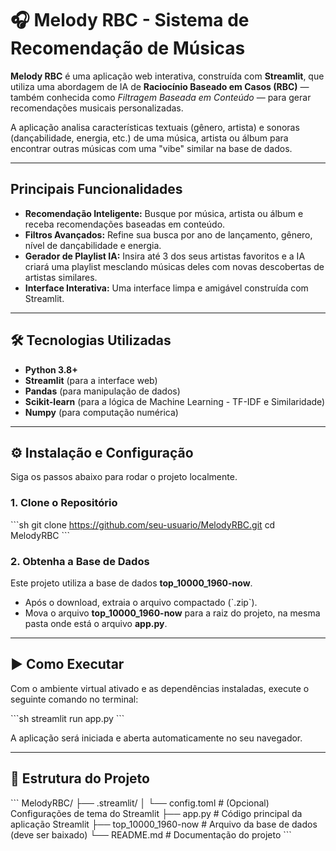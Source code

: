 # 🎧 Melody RBC - Sistema de Recomendação de Músicas


**Melody RBC** é uma aplicação web interativa, construída com **Streamlit**, que utiliza uma abordagem de IA de **Raciocínio Baseado em Casos (RBC)** — também conhecida como *Filtragem Baseada em Conteúdo* — para gerar recomendações musicais personalizadas.

A aplicação analisa características textuais (gênero, artista) e sonoras (dançabilidade, energia, etc.) de uma música, artista ou álbum para encontrar outras músicas com uma "vibe" similar na base de dados.

---

##  Principais Funcionalidades

- **Recomendação Inteligente:** Busque por música, artista ou álbum e receba recomendações baseadas em conteúdo.  
- **Filtros Avançados:** Refine sua busca por ano de lançamento, gênero, nível de dançabilidade e energia.  
- **Gerador de Playlist IA:** Insira até 3 dos seus artistas favoritos e a IA criará uma playlist mesclando músicas deles com novas descobertas de artistas similares.  
- **Interface Interativa:** Uma interface limpa e amigável construída com Streamlit.  

---

## 🛠️ Tecnologias Utilizadas

- **Python 3.8+**  
- **Streamlit** (para a interface web)  
- **Pandas** (para manipulação de dados)  
- **Scikit-learn** (para a lógica de Machine Learning - TF-IDF e Similaridade)  
- **Numpy** (para computação numérica)  

---

## ⚙️ Instalação e Configuração

Siga os passos abaixo para rodar o projeto localmente.

### 1. Clone o Repositório
\`\`\`sh
git clone https://github.com/seu-usuario/MelodyRBC.git
cd MelodyRBC
\`\`\`

### 2. Obtenha a Base de Dados
Este projeto utiliza a base de dados **top_10000_1960-now**. 

- Após o download, extraia o arquivo compactado (\`.zip\`).  
- Mova o arquivo **top_10000_1960-now** para a raiz do projeto, na mesma pasta onde está o arquivo **app.py**.  

---

## ▶️ Como Executar

Com o ambiente virtual ativado e as dependências instaladas, execute o seguinte comando no terminal:

\`\`\`sh
streamlit run app.py
\`\`\`

A aplicação será iniciada e aberta automaticamente no seu navegador.

---

## 📂 Estrutura do Projeto
\`\`\`
MelodyRBC/
├── .streamlit/
│   └── config.toml      # (Opcional) Configurações de tema do Streamlit
├── app.py               # Código principal da aplicação Streamlit
├── top_10000_1960-now   # Arquivo da base de dados (deve ser baixado)
└── README.md            # Documentação do projeto
\`\`\`
